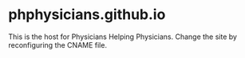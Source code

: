 # phphysicians.github.io

This is the host for Physicians Helping Physicians. Change the site by reconfiguring the CNAME file. 
